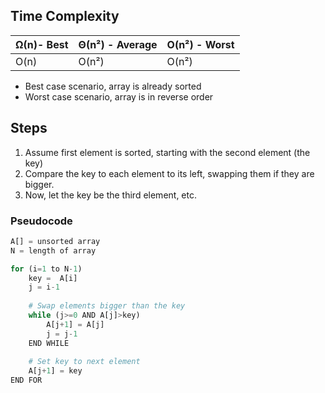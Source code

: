 ## Time Complexity

| Ω(n)- Best | Θ(n²) - Average | O(n²) - Worst |
| ---------- | --------------- | ------------- |
| O(n)       | O(n²)           | O(n²)         |
- Best case scenario, array is already sorted
- Worst case scenario, array is in reverse order

## Steps
1. Assume first element is sorted, starting with the second element (the key)
2. Compare the key to each element to its left, swapping them if they are bigger.
3. Now, let the key be the third element, etc.

### Pseudocode
```python showlinenumbers
A[] = unsorted array
N = length of array

for (i=1 to N-1)
	key =  A[i]
	j = i-1
	
	# Swap elements bigger than the key
	while (j>=0 AND A[j]>key)
		A[j+1] = A[j]
		j = j-1
	END WHILE
	
	# Set key to next element
	A[j+1] = key
END FOR
```
